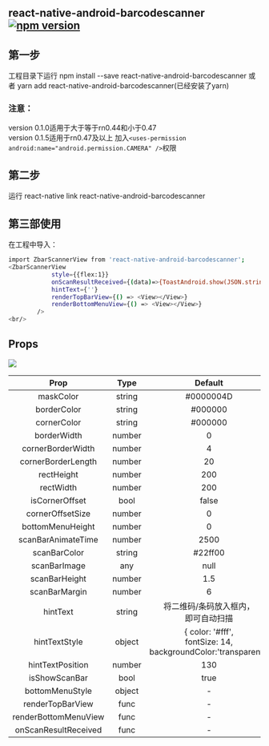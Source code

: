 ## react-native-android-barcodescanner [![npm version](https://badge.fury.io/js/react-native-android-barcodescanner.svg)](https://badge.fury.io/js/react-native-android-barcodescanner)
## 第一步
工程目录下运行 npm install --save react-native-android-barcodescanner 或者 yarn add react-native-android-barcodescanner(已经安装了yarn)

### 注意：
version 0.1.0适用于大于等于rn0.44和小于0.47<br/>
version 0.1.5适用于rn0.47及以上
加入```<uses-permission android:name="android.permission.CAMERA" />```权限
## 第二步
运行 react-native link react-native-android-barcodescanner
## 第三部使用
在工程中导入：
```bash
import ZbarScannerView from 'react-native-android-barcodescanner';
<ZbarScannerView
            style={{flex:1}}
            onScanResultReceived={(data)=>{ToastAndroid.show(JSON.stringify(data),ToastAndroid.SHORT)}}
            hintText={''}
            renderTopBarView={() => <View></View>}
            renderBottomMenuView={() => <View></View>}
        />
<br/>
```
## Props

![](https://github.com/MarnoDev/AC-QRCode-RN/blob/master/screenshots/ac-qrcode-props.jpg)

|Prop|Type|Default|Optional|
|:--:|:--:|:--:|:--:|
|maskColor|string|#0000004D|true|
|borderColor|string|#000000|true|
|cornerColor|string|#000000|true|
|borderWidth|number|0|true|
|cornerBorderWidth|number|4|true|
|cornerBorderLength|number|20|true|
|rectHeight|number|200|true|
|rectWidth|number|200|true|
|isCornerOffset|bool|false|true|
|cornerOffsetSize|number|0|true|
|bottomMenuHeight|number|0|true|
|scanBarAnimateTime|number|2500|true|
|scanBarColor|string|#22ff00|true|
|scanBarImage|any|null|true|
|scanBarHeight|number|1.5|true|
|scanBarMargin|number|6|true|
|hintText|string|将二维码/条码放入框内，</br>即可自动扫描|true|
|hintTextStyle|object|{ color: '#fff', </br>fontSize: 14,</br>backgroundColor:'transparent'}|true|
|hintTextPosition|number|130|true|
|isShowScanBar|bool|true|true|
|bottomMenuStyle|object|-|true|
|renderTopBarView|func|-|flase|
|renderBottomMenuView|func|-|false|
|onScanResultReceived|func|-|false|
